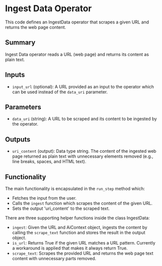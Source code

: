 # Ingest Data Operator
This code defines an IngestData operator that scrapes a given URL and returns the web page content.

## Summary
Ingest Data operator reads a URL (web page) and returns its content as plain text.

## Inputs
- `input_url` (optional): A URL provided as an input to the operator which can be used instead of the `data_uri` parameter.

## Parameters
- `data_uri` (string): A URL to be scraped and its content to be ingested by the operator.

## Outputs
- `uri_content` (output): Data type string. The content of the ingested web page returned as plain text with unnecessary elements removed (e.g., line breaks, spaces, and HTML text).

## Functionality
The main functionality is encapsulated in the `run_step` method which:
- Fetches the input from the user.
- Calls the `ingest` function which scrapes the content of the given URL.
- Sets the output 'uri_content' to the scraped text.

There are three supporting helper functions inside the class IngestData:
- `ingest`: Given the URL and AiContext object, ingests the content by calling the `scrape_text` function and stores the result in the output object.
- `is_url`: Returns True if the given URL matches a URL pattern. Currently a workaround is applied that makes it always return True.
- `scrape_text`: Scrapes the provided URL and returns the web page text content with unnecessary parts removed.